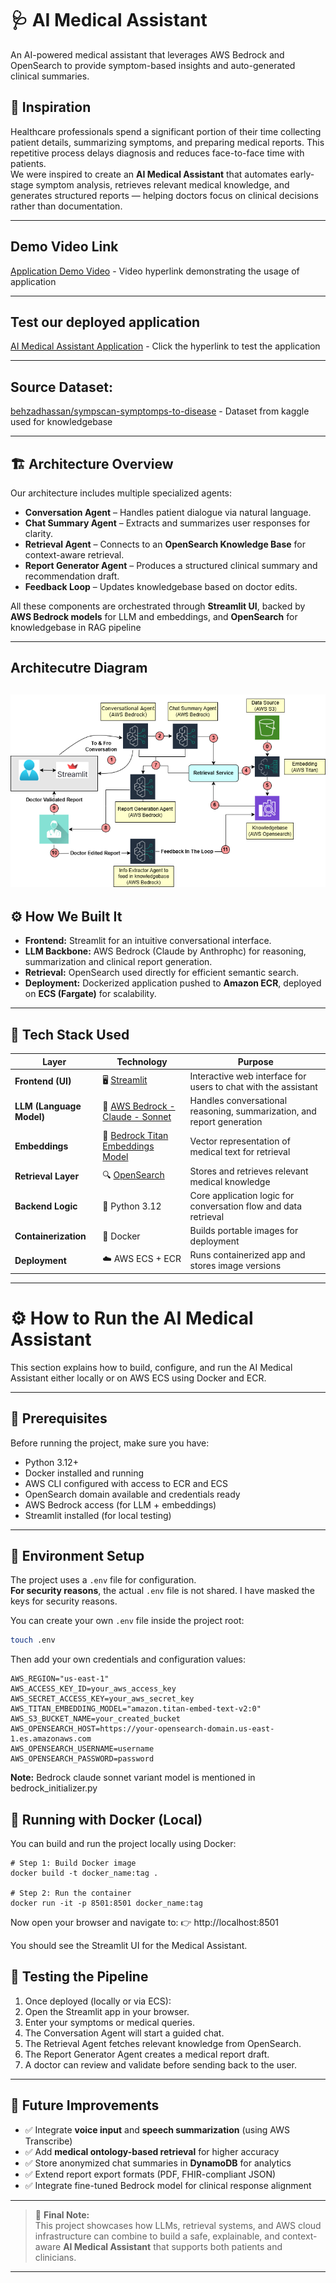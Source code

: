 # 🩺 AI Medical Assistant
An AI-powered medical assistant that leverages AWS Bedrock and OpenSearch to provide symptom-based insights and auto-generated clinical summaries.


## 🚀 Inspiration
Healthcare professionals spend a significant portion of their time collecting patient details, summarizing symptoms, and preparing medical reports. This repetitive process delays diagnosis and reduces face-to-face time with patients.  
We were inspired to create an **AI Medical Assistant** that automates early-stage symptom analysis, retrieves relevant medical knowledge, and generates structured reports — helping doctors focus on clinical decisions rather than documentation.


---
## Demo Video Link
[Application Demo Video](https://vimeo.com/1128464969/a7f24f5dae?share=copy&fl=sv&fe=ci) - Video hyperlink demonstrating the usage of application

---
## Test our deployed application
[AI Medical Assistant Application](http://ai-medical-assistant-1773395845.us-east-1.elb.amazonaws.com/) - Click the hyperlink to test the application

---
## Source Dataset:
[behzadhassan/sympscan-symptomps-to-disease](https://www.kaggle.com/datasets/behzadhassan/sympscan-symptomps-to-disease?select=Diseases_and_Symptoms_dataset.csv) - Dataset from kaggle used for knowledgebase


---
## 🏗️ Architecture Overview
Our architecture includes multiple specialized agents:
- **Conversation Agent** – Handles patient dialogue via natural language.  
- **Chat Summary Agent** – Extracts and summarizes user responses for clarity.  
- **Retrieval Agent** – Connects to an **OpenSearch Knowledge Base** for context-aware retrieval.  
- **Report Generator Agent** – Produces a structured clinical summary and recommendation draft.  
- **Feedback Loop** – Updates knowledgebase based on doctor edits.  

All these components are orchestrated through **Streamlit UI**, backed by **AWS Bedrock models** for LLM and embeddings, and **OpenSearch** for knowledgebase in RAG pipeline

---
## Architecutre Diagram
![Architecture Diagram](/docs/no_bg_title_ai_medical_architecture.drawio.png)
---

## ⚙️ How We Built It
- **Frontend:** Streamlit for an intuitive conversational interface.  
- **LLM Backbone:** AWS Bedrock (Claude by Anthrophc) for reasoning, summarization and clinical report generation.  
- **Retrieval:** OpenSearch used directly  for efficient semantic search.    
- **Deployment:** Dockerized application pushed to **Amazon ECR**, deployed on **ECS (Fargate)** for scalability.  


---

## 🧩 Tech Stack Used

| Layer | Technology | Purpose |
|-------|-------------|----------|
| **Frontend (UI)** | 🖥️ [Streamlit](https://streamlit.io/) | Interactive web interface for users to chat with the assistant |
| **LLM (Language Model)** | 🧠 [AWS Bedrock - Claude - Sonnet](https://aws.amazon.com/bedrock/) | Handles conversational reasoning, summarization, and report generation |
| **Embeddings** | 🧩 [Bedrock Titan Embeddings Model](https://docs.aws.amazon.com/bedrock/latest/userguide/what-is-bedrock.html) | Vector representation of medical text for retrieval |
| **Retrieval Layer** | 🔍 [OpenSearch](https://opensearch.org/) | Stores and retrieves relevant medical knowledge |
| **Backend Logic** | 🐍 Python 3.12 | Core application logic for conversation flow and data retrieval |
| **Containerization** | 🐳 Docker | Builds portable images for deployment |
| **Deployment** | ☁️ AWS ECS + ECR | Runs containerized app and stores image versions |
---

# ⚙️ How to Run the AI Medical Assistant

This section explains how to build, configure, and run the AI Medical Assistant either locally or on AWS ECS using Docker and ECR.

---

## 🧩 Prerequisites

Before running the project, make sure you have:

- Python 3.12+
- Docker installed and running
- AWS CLI configured with access to ECR and ECS
- OpenSearch domain available and credentials ready
- AWS Bedrock access (for LLM + embeddings)
- Streamlit installed (for local testing)

---

## 🔐 Environment Setup

The project uses a `.env` file for configuration.  
**For security reasons**, the actual `.env` file is not shared. I have masked the keys for security reasons.

You can create your own `.env` file inside the project root:

```bash
touch .env
```
Then add your own credentials and configuration values:


```
AWS_REGION="us-east-1"
AWS_ACCESS_KEY_ID=your_aws_access_key
AWS_SECRET_ACCESS_KEY=your_aws_secret_key
AWS_TITAN_EMBEDDING_MODEL="amazon.titan-embed-text-v2:0"
AWS_S3_BUCKET_NAME=your_created_bucket
AWS_OPENSEARCH_HOST=https://your-opensearch-domain.us-east-1.es.amazonaws.com
AWS_OPENSEARCH_USERNAME=username
AWS_OPENSEARCH_PASSWORD=password
```
**Note:** Bedrock claude sonnet variant model is mentioned in bedrock_initializer.py


## 🐳 Running with Docker (Local)

You can build and run the project locally using Docker:
```
# Step 1: Build Docker image
docker build -t docker_name:tag .

# Step 2: Run the container
docker run -it -p 8501:8501 docker_name:tag
```

Now open your browser and navigate to:
👉 http://localhost:8501

You should see the Streamlit UI for the Medical Assistant.

## 🧠 Testing the Pipeline

1) Once deployed (locally or via ECS):
2) Open the Streamlit app in your browser.
3) Enter your symptoms or medical queries.
4) The Conversation Agent will start a guided chat.
5) The Retrieval Agent fetches relevant knowledge from OpenSearch.
6) The Report Generator Agent creates a medical report draft.
7) A doctor can review and validate before sending back to the user.

---


## 🧭 Future Improvements

- ✅ Integrate **voice input** and **speech summarization** (using AWS Transcribe)  
- ✅ Add **medical ontology-based retrieval** for higher accuracy  
- ✅ Store anonymized chat summaries in **DynamoDB** for analytics  
- ✅ Extend report export formats (PDF, FHIR-compliant JSON)  
- ✅ Integrate fine-tuned Bedrock model for clinical response alignment  

---

> 🚀 **Final Note:**  
> This project showcases how LLMs, retrieval systems, and AWS cloud infrastructure can combine to build a safe, explainable, and context-aware **AI Medical Assistant** that supports both patients and clinicians.

---
